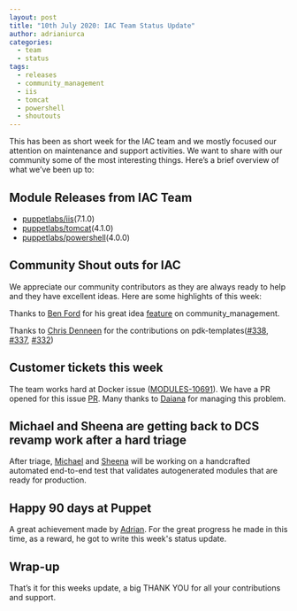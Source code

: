 ```yaml
---
layout: post
title: "10th July 2020: IAC Team Status Update"
author: adrianiurca
categories:
  - team
  - status
tags:
  - releases
  - community_management
  - iis
  - tomcat
  - powershell
  - shoutouts
---
```


This has been as short week for the IAC team and we mostly focused our attention on maintenance and support activities.
We want to share with our community some of the most interesting things.
Here’s a brief overview of what we’ve been up to:

## Module Releases from IAC Team

- [puppetlabs/iis](https://github.com/puppetlabs/puppetlabs-iis)(7.1.0)
- [puppetlabs/tomcat](https://github.com/puppetlabs/puppetlabs-tomcat)(4.1.0)
- [puppetlabs/powershell](https://github.com/puppetlabs/puppetlabs-powershell)(4.0.0)

## Community Shout outs for IAC

We appreciate our community contributors as they are always ready to help and they have excellent ideas. Here are some highlights of this week:

Thanks to [Ben Ford](https://github.com/binford2k) for his great idea [feature](https://github.com/puppetlabs/community_management/pull/39) on community_management.

Thanks to [Chris Denneen](https://github.com/cdenneen) for the contributions on pdk-templates([#338](https://github.com/puppetlabs/pdk-templates/pull/338), [#337](https://github.com/puppetlabs/pdk-templates/pull/337), [#332](https://github.com/puppetlabs/pdk-templates/pull/332))

## Customer tickets this week

The team works hard at Docker issue ([MODULES-10691](https://tickets.puppetlabs.com/browse/MODULES-10691)).
We have a PR opened for this issue [PR](https://github.com/puppetlabs/puppetlabs-docker/pull/632).
Many thanks to [Daiana](https://github.com/daianamezdrea) for managing this problem.

## Michael and Sheena are getting back to DCS revamp work after a hard triage

After triage, [Michael](https://github.com/michaeltlombardi) and [Sheena](https://github.com/sheenaajay) will be working on a handcrafted automated end-to-end test that validates autogenerated modules that are ready for production.

## Happy 90 days at Puppet

A great achievement made by [Adrian](https://github.com/adrianiurca).
For the great progress he made in this time, as a reward, he got to write this week's status update.

## Wrap-up

That’s it for this weeks update, a big THANK YOU for all your contributions and support.
